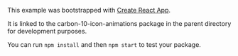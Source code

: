 This example was bootstrapped with [Create React App](https://github.com/facebook/create-react-app).

It is linked to the carbon-10-icon-animations package in the parent directory for development purposes.

You can run `npm install` and then `npm start` to test your package.

